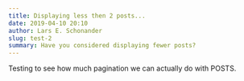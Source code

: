 ```yaml
---
title: Displaying less then 2 posts...
date: 2019-04-10 20:10
author: Lars E. Schonander
slug: test-2
summary: Have you considered displaying fewer posts?
---
```

Testing to see how much pagination we can actually do with POSTS. 